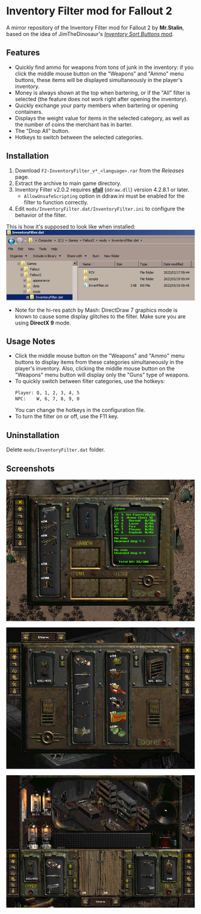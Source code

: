 # Inventory Filter mod for Fallout 2

A mirror repository of the Inventory Filter mod for Fallout 2 by **Mr.Stalin**, based on the idea of JimTheDinosaur's [_Inventory Sort Buttons_ mod](https://www.nma-fallout.com/threads/inventory-sort-buttons-mod.203180).

## Features
* Quickly find ammo for weapons from tons of junk in the inventory: if you click the middle mouse button on the "Weapons" and "Ammo" menu buttons, these items will be displayed simultaneously in the player's inventory.
* Money is always shown at the top when bartering, or if the "All" filter is selected (the feature does not work right after opening the inventory).
* Quickly exchange your party members when bartering or opening containers.
* Displays the weight value for items in the selected category, as well as the number of coins the merchant has in barter.
* The "Drop All" button.
* Hotkeys to switch between the selected categories.

## Installation
1. Download `F2-InventoryFilter_v*_<language>.rar` from the _Releases_ page.
2. Extract the archive to main game directory.
3. Inventory Filter v2.0.2 requires [**sfall**](https://github.com/phobos2077/sfall) (`ddraw.dll`) version 4.2.8.1 or later.
   * `AllowUnsafeScripting` option in ddraw.ini must be enabled for the filter to function correctly.
4. Edit `mods/InventoryFilter.dat/InventoryFilter.ini` to configure the behavior of the filter.

This is how it's supposed to look like when installed:
![installed](pics/installed.png)

* Note for the hi-res patch by Mash: DirectDraw 7 graphics mode is known to cause some display glitches to the filter. Make sure you are using **DirectX 9** mode.

## Usage Notes
* Click the middle mouse button on the "Weapons" and "Ammo" menu buttons to display items from these categories simultaneously in the player's inventory. Also, clicking the middle mouse button on the "Weapons" menu button will display only the "Guns" type of weapons.
* To quickly switch between filter categories, use the hotkeys:
  ```
  Player: Q, 1, 2, 3, 4, 5
  NPC:    W, 6, 7, 8, 9, 0
  ```
  You can change the hotkeys in the configuration file.
* To turn the filter on or off, use the F11 key.

## Uninstallation
Delete `mods/InventoryFilter.dat` folder.

## Screenshots
![Player's inventory](pics/scr_player_inv.png)

![Opening containers](pics/scr_loot.png)

![Barter screen](pics/scr_barter.png)
